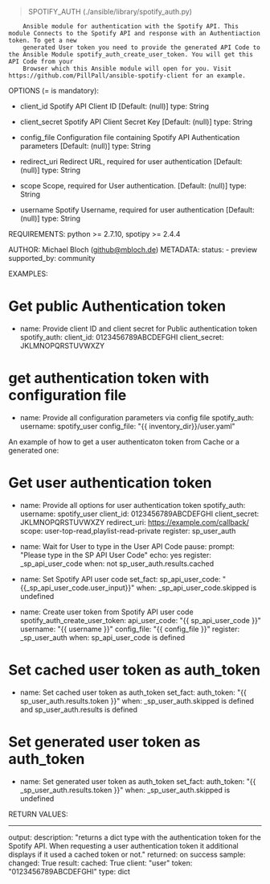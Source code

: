 > SPOTIFY_AUTH    (./ansible/library/spotify_auth.py)

        Ansible module for authentication with the Spotify API. This module Connects to the Spotify API and response with an Authentiaction token. To get a new
        generated User token you need to provide the generated API Code to the Ansible Module spotify_auth_create_user_token. You will get this API Code from your
        Browser which this Ansible module will open for you. Visit https://github.com/PillPall/ansible-spotify-client for an example.

OPTIONS (= is mandatory):

- client_id
        Spotify API Client ID
        [Default: (null)]
        type: String

- client_secret
        Spotify API Client Secret Key
        [Default: (null)]
        type: String

- config_file
        Configuration file containing Spotify API Authentication parameters
        [Default: (null)]
        type: String

- redirect_uri
        Redirect URL, required for user authentication
        [Default: (null)]
        type: String

- scope
        Scope, required for User authentication.
        [Default: (null)]
        type: String

- username
        Spotify Username, required for user authentication
        [Default: (null)]
        type: String


REQUIREMENTS:  python >= 2.7.10, spotipy >= 2.4.4

AUTHOR: Michael Bloch (github@mbloch.de)
        METADATA:
          status:
          - preview
          supported_by: community


EXAMPLES:
# Get public Authentication token
- name: Provide client ID and client secret for Public authentication token
  spotify_auth:
    client_id: 0123456789ABCDEFGHI
    client_secret: JKLMNOPQRSTUVWXZY

# get authentication token with configuration file
- name: Provide all configuration parameters via config file
  spotify_auth:
    username: spotify_user
    config_file: "{{ inventory_dir}}/user.yaml"

An example of how to get a user authenticaton token from Cache or a generated one:

# Get user authentication token
- name: Provide all options for user authentication token
  spotify_auth:
    username: spotify_user
    client_id: 0123456789ABCDEFGHI
    client_secret: JKLMNOPQRSTUVWXZY
    redirect_uri: https://example.com/callback/
    scope: user-top-read,playlist-read-private
  register: sp_user_auth

- name: Wait for User to type in the User API Code
  pause:
    prompt: "Please type in the SP API User Code"
    echo: yes
  register: _sp_api_user_code
  when: not sp_user_auth.results.cached

- name: Set Spotify API user code
  set_fact:
    sp_api_user_code: "{{_sp_api_user_code.user_input}}"
  when: _sp_api_user_code.skipped is undefined

- name: Create user token from Spotify API user code
  spotify_auth_create_user_token:
    api_user_code: "{{ sp_api_user_code }}"
    username: "{{ username }}"
    config_file: "{{ config_file }}"
  register: _sp_user_auth
  when: sp_api_user_code is defined

# Set cached user token as auth_token
- name: Set cached user token as auth_token
  set_fact:
    auth_token: "{{ sp_user_auth.results.token }}"
  when: _sp_user_auth.skipped is defined and sp_user_auth.results is defined

# Set generated user token as auth_token
- name: Set generated user token as auth_token
  set_fact:
    auth_token: "{{ _sp_user_auth.results.token }}"
  when: _sp_user_auth.skipped is undefined

RETURN VALUES:


---
output:
  description: "returns a dict type with the authentication token for the Spotify API.
  When requesting a user authentication token it additional displays if it used a cached token or not."
  returned: on success
  sample:
    changed: True
    result:
      cached: True
      client: "user"
      token: "0123456789ABCDEFGHI"
  type: dict
